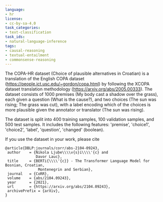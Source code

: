 ```yaml
---
language:
- hr
license:
- cc-by-sa-4.0
task_categories:
- text-classification
task_ids:
- natural-language-inference
tags:
- causal-reasoning
- textual-entailment
- commonsense-reasoning
---
```

The COPA-HR dataset (Choice of plausible alternatives in Croatian) is a translation 
of the English COPA dataset (https://people.ict.usc.edu/~gordon/copa.html) by following the 
XCOPA dataset translation methodology (https://arxiv.org/abs/2005.00333). The dataset consists of 1000 premises 
(My body cast a shadow over the grass), each given a question (What is the cause?), and two choices 
(The sun was rising; The grass was cut), with a label encoding which of the choices is more plausible 
given the annotator or translator (The sun was rising).

The dataset is split into 400 training samples, 100 validation samples, and 500 test samples. It includes the 
following features: 'premise', 'choice1', 'choice2', 'label', 'question', 'changed' (boolean).

If you use the dataset in your work, please cite
```
@article{DBLP:journals/corr/abs-2104-09243,
 author    = {Nikola Ljube\\\\v{s}i\\\\'{c} and
              Davor Lauc},
 title     = {BERTi{\\\\'{c}} - The Transformer Language Model for Bosnian, Croatian,
               Montenegrin and Serbian},
 journal   = {CoRR},
 volume    = {abs/2104.09243},
 year      = {2021},
 url       = {https://arxiv.org/abs/2104.09243},
 archivePrefix = {arXiv},
}
```